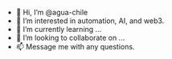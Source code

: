 - 👋 Hi, I’m @agua-chile
- 👀 I’m interested in automation, AI, and web3.
- 🌱 I’m currently learning ...
- 💞️ I’m looking to collaborate on ...
- 📫 Message me with any questions.

<!---
agua-chile/agua-chile is a ✨ special ✨ repository because its `README.md` (this file) appears on your GitHub profile.
You can click the Preview link to take a look at your changes.
--->
